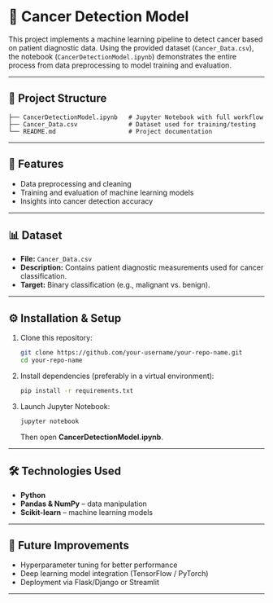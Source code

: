 # 🧬 Cancer Detection Model

This project implements a machine learning pipeline to detect cancer based on patient diagnostic data. Using the provided dataset (`Cancer_Data.csv`), the notebook (`CancerDetectionModel.ipynb`) demonstrates the entire process from data preprocessing to model training and evaluation.

---

## 📂 Project Structure

```
├── CancerDetectionModel.ipynb   # Jupyter Notebook with full workflow
├── Cancer_Data.csv              # Dataset used for training/testing
└── README.md                    # Project documentation
```

---

## 🚀 Features

- Data preprocessing and cleaning  
- Training and evaluation of machine learning models  
- Insights into cancer detection accuracy  

---

## 📊 Dataset

- **File:** `Cancer_Data.csv`  
- **Description:** Contains patient diagnostic measurements used for cancer classification.  
- **Target:** Binary classification (e.g., malignant vs. benign).  

---

## ⚙️ Installation & Setup

1. Clone this repository:  
   ```bash
   git clone https://github.com/your-username/your-repo-name.git
   cd your-repo-name
   ```

2. Install dependencies (preferably in a virtual environment):  
   ```bash
   pip install -r requirements.txt
   ```

3. Launch Jupyter Notebook:  
   ```bash
   jupyter notebook
   ```
   Then open **CancerDetectionModel.ipynb**.  

---

## 🛠️ Technologies Used

- **Python**  
- **Pandas & NumPy** – data manipulation  
- **Scikit-learn** – machine learning models  

---

## 📌 Future Improvements

- Hyperparameter tuning for better performance  
- Deep learning model integration (TensorFlow / PyTorch)  
- Deployment via Flask/Django or Streamlit  

---
